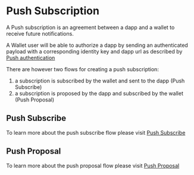 # Push Subscription

A Push subscription is an agreement between a dapp and a wallet to receive future notifications.

A Wallet user will be able to authorize a dapp by sending an authenticated payload with a corresponding identity key and dapp url as described by [Push authentication](./push-authentication.md)

There are however two flows for creating a push subscription:

1. a subscription is subscribed by the wallet and sent to the dapp (Push Subscribe)
2. a subscription is proposed by the dapp and subscribed by the wallet (Push Proposal)

## Push Subscribe

To learn more about the push subscribe flow please visit [Push Subscribe](./push-subscribe.md)

## Push Proposal

To learn more about the push proposal flow please visit [Push Proposal](./push-proposal.md)